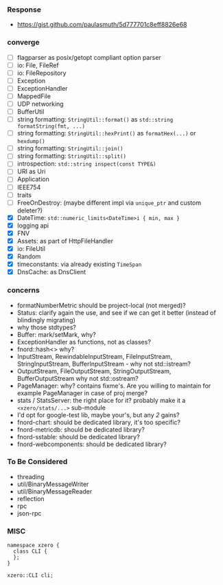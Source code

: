  
### Response

- https://gist.github.com/paulasmuth/5d777701c8eff8826e68

### converge

- [ ] flagparser as posix/getopt compliant option parser
- [ ] io: File, FileRef
- [ ] io: FileRepository
- [ ] Exception
- [ ] ExceptionHandler
- [ ] MappedFile
- [ ] UDP networking
- [ ] BufferUtil
- [ ] string formatting: `StringUtil::format()` as `std::string formatString(fmt, ...)`
- [ ] string formatting: `StringUtil::hexPrint()` as `formatHex(...)` or `hexdump()`
- [ ] string formatting: `StringUtil::join()`
- [ ] string formatting: `StringUtil::split()`
- [ ] introspection: `std::string inspect(const TYPE&)`
- [ ] URI as Uri
- [ ] Application
- [ ] IEEE754
- [ ] traits
- [ ] FreeOnDestroy: (maybe different impl via `unique_ptr` and custom deleter?)
- [x] DateTime: `std::numeric_limits<DateTime>i { min, max }`
- [x] logging api
- [x] FNV
- [x] Assets: as part of HttpFileHandler
- [x] io: FileUtil
- [x] Random
- [x] timeconstants: via already existing `TimeSpan`
- [x] DnsCache: as DnsClient

### concerns

- formatNumberMetric should be project-local (not merged)?
- Status: clarify again the use, and see if we can get it better (instead of
    blindingly migrating)
- why those stdtypes?
- Buffer: mark/setMark, why?
- ExceptionHandler as functions, not as classes?
- fnord::hash<> why?
- InputStream, RewindableInputStream, FileInputStream, StringInputStream,
  BufferInputStream - why not std::istream?
- OutputStream, FileOutputStream, StringOutputStream, BufferOutputStream
  why not std::ostream?
- PageManager: why? contains fixme's.
  Are you willing to maintain for example PageManager in case of proj merge?
- stats / StatsServer: the right place for it?
  probably make it a `<xzero/stats/...>` sub-module
- I'd opt for google-test lib, maybe your's, but any *2* gains?
- fnord-chart: should be dedicated library, it's too specific?
- fnord-metricdb: should be dedicated library?
- fnord-sstable: should be dedicated library?
- fnord-webcomponents: should be dedicated library?

### To Be Considered

- threading
- util/BinaryMessageWriter
- util/BinaryMessageReader
- reflection
- rpc
- json-rpc

### MISC

```
namespace xzero {
  class CLI {
  };
}

xzero::CLI cli;

```
